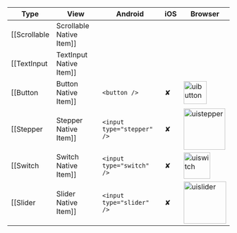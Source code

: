 |Type|View|Android|iOS|Browser|
|---|---|---|---|---|
|[[Scrollable|Scrollable Native Item]]|||||
|[[TextInput|TextInput Native Item]]|||||
|[[Button|Button Native Item]]|`<button />`|✘|<img width="52" alt="uibutton" src="https://cloud.githubusercontent.com/assets/1618590/20033219/55b98b2e-a39c-11e6-9dd7-1cb2cfe87c58.png">|✘|
|[[Stepper|Stepper Native Item]]|`<input type="stepper" />`|✘|<img width="94" alt="uistepper" src="https://cloud.githubusercontent.com/assets/1618590/20033221/55bfdc86-a39c-11e6-92ca-d02558266b23.png">|✘|
|[[Switch|Switch Native Item]]|`<input type="switch" />`|✘|<img width="60" alt="uiswitch" src="https://cloud.githubusercontent.com/assets/1618590/20033222/55c68c48-a39c-11e6-9c80-ad2c8abdaa68.png">|✘|
|[[Slider|Slider Native Item]]|`<input type="slider" />`|✘|<img width="96" alt="uislider" src="https://cloud.githubusercontent.com/assets/1618590/20033220/55bbaf3a-a39c-11e6-8c7f-50d51c62de51.png">|✘|